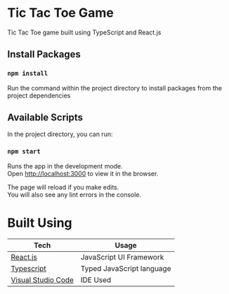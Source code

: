 # Tic Tac Toe Game

Tic Tac Toe game built using TypeScript and React.js

## Install Packages

### `npm install`

Run the command within the project directory to install packages from the project dependencies

## Available Scripts

In the project directory, you can run:

### `npm start`

Runs the app in the development mode.\
Open [http://localhost:3000](http://localhost:3000) to view it in the browser.

The page will reload if you make edits.\
You will also see any lint errors in the console.

# Built Using
| Tech | Usage
------------ | -------------
[React.js](https://reactjs.org/) | JavaScript UI Framework
[Typescript](https://www.typescriptlang.org/) | Typed JavaScript language
[Visual Studio Code](https://code.visualstudio.com/) | IDE Used


